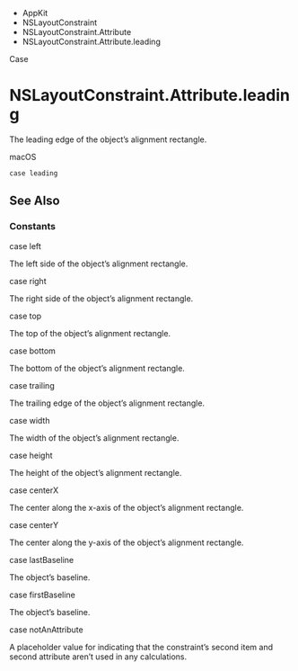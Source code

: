 

- AppKit
- NSLayoutConstraint
- NSLayoutConstraint.Attribute
-  NSLayoutConstraint.Attribute.leading 

Case

# NSLayoutConstraint.Attribute.leading

The leading edge of the object’s alignment rectangle.

macOS

``` source
case leading
```

## See Also

### Constants

case left

The left side of the object’s alignment rectangle.

case right

The right side of the object’s alignment rectangle.

case top

The top of the object’s alignment rectangle.

case bottom

The bottom of the object’s alignment rectangle.

case trailing

The trailing edge of the object’s alignment rectangle.

case width

The width of the object’s alignment rectangle.

case height

The height of the object’s alignment rectangle.

case centerX

The center along the x-axis of the object’s alignment rectangle.

case centerY

The center along the y-axis of the object’s alignment rectangle.

case lastBaseline

The object’s baseline.

case firstBaseline

The object’s baseline.

case notAnAttribute

A placeholder value for indicating that the constraint’s second item and second attribute aren’t used in any calculations.

